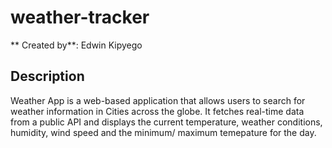 # weather-tracker

** Created by**: Edwin Kipyego

## Description 
Weather App is a web-based application that allows users to search for weather information in Cities across the globe. It fetches real-time data from a public API and displays the current  temperature, weather conditions, humidity, wind speed and the minimum/ maximum temepature for the day.